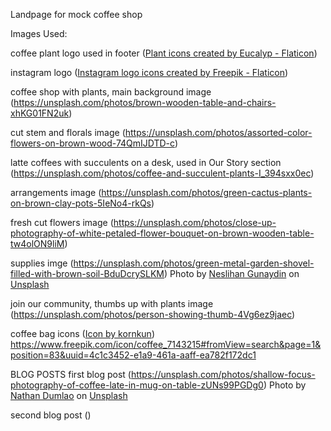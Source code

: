 Landpage for mock coffee shop


Images Used:

coffee plant logo used in footer (<a href="https://www.flaticon.com/free-icons/plant" title="plant icons">Plant icons created by Eucalyp - Flaticon</a>)

instagram logo (<a href="https://www.flaticon.com/free-icons/instagram-logo" title="instagram logo icons">Instagram logo icons created by Freepik - Flaticon</a>)

coffee shop with plants, main background image (https://unsplash.com/photos/brown-wooden-table-and-chairs-xhKG01FN2uk)

cut stem and florals image (https://unsplash.com/photos/assorted-color-flowers-on-brown-wood-74QmIJDTD-c)

latte coffees with succulents on a desk, used in Our Story section (https://unsplash.com/photos/coffee-and-succulent-plants-I_394sxx0ec)

arrangements image (https://unsplash.com/photos/green-cactus-plants-on-brown-clay-pots-5IeNo4-rkQs)
  

fresh cut flowers image (https://unsplash.com/photos/close-up-photography-of-white-petaled-flower-bouquet-on-brown-wooden-table-tw4olON9liM)

supplies imge (https://unsplash.com/photos/green-metal-garden-shovel-filled-with-brown-soil-BduDcrySLKM)
Photo by <a href="https://unsplash.com/@neslihangunaydin?utm_content=creditCopyText&utm_medium=referral&utm_source=unsplash">Neslihan Gunaydin</a> on <a href="https://unsplash.com/photos/green-metal-garden-shovel-filled-with-brown-soil-BduDcrySLKM?utm_content=creditCopyText&utm_medium=referral&utm_source=unsplash">Unsplash</a>


join our community, thumbs up with plants image (https://unsplash.com/photos/person-showing-thumb-4Vg6ez9jaec)


coffee bag icons (<a href="https://www.freepik.com/icon/coffee_7143215#fromView=search&page=1&position=83&uuid=4c1c3452-e1a9-461a-aaff-ea782f172dc1">Icon by kornkun</a>)
https://www.freepik.com/icon/coffee_7143215#fromView=search&page=1&position=83&uuid=4c1c3452-e1a9-461a-aaff-ea782f172dc1


BLOG POSTS
first blog post (https://unsplash.com/photos/shallow-focus-photography-of-coffee-late-in-mug-on-table-zUNs99PGDg0)
Photo by <a href="https://unsplash.com/@nate_dumlao?utm_content=creditCopyText&utm_medium=referral&utm_source=unsplash">Nathan Dumlao</a> on <a href="https://unsplash.com/photos/shallow-focus-photography-of-coffee-late-in-mug-on-table-zUNs99PGDg0?utm_content=creditCopyText&utm_medium=referral&utm_source=unsplash">Unsplash</a>
  
  

second blog post ()